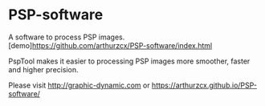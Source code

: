 # PSP-software
A software to process PSP images.
[demo]https://github.com/arthurzcx/PSP-software/index.html

PspTool makes it easier to processing PSP images more smoother, faster and higher precision.

Please visit http://graphic-dynamic.com or https://arthurzcx.github.io/PSP-software/